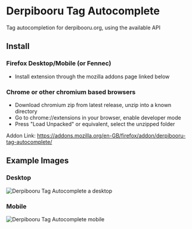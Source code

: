 # Derpibooru Tag Autocomplete
Tag autocompletion for derpibooru.org, using the available API

## Install
### Firefox Desktop/Mobile (or Fennec)
- Install extension through the mozilla addons page linked below
### Chrome or other chromium based browsers
- Download chromium zip from latest release, unzip into a known directory
- Go to chrome://extensions in your browser, enable developer mode
- Press "Load Unpacked" or equivalent, select the unzipped folder

Addon Link: https://addons.mozilla.org/en-GB/firefox/addon/derpibooru-tag-autocomplete/

## Example Images
### Desktop
![Derpibooru Tag Autocomplete a desktop](https://github.com/usyless/Derpibooru-Tag-Autocomplete/blob/main/assets/desktop.png?raw=true)
### Mobile
![Derpibooru Tag Autocomplete mobile](https://github.com/usyless/Derpibooru-Tag-Autocomplete/blob/main/assets/mobile.png?raw=true)

